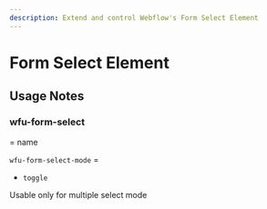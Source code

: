 ```yaml
---
description: Extend and control Webflow's Form Select Element
---
```


# Form Select Element





## Usage Notes

### wfu-form-select

\= name





`wfu-form-select-mode` =&#x20;

* `toggle`

Usable only for multiple select mode





